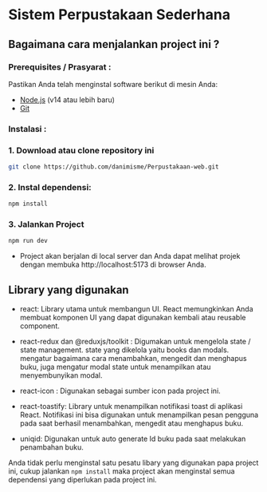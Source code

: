 # Sistem Perpustakaan Sederhana

## Bagaimana cara menjalankan project ini ?

### Prerequisites / Prasyarat :

Pastikan Anda telah menginstal software berikut di mesin Anda:

- [Node.js](https://nodejs.org/) (v14 atau lebih baru)
- [Git](https://git-scm.com/)

### Instalasi :

### 1. Download atau clone repository ini

```sh
git clone https://github.com/danimisme/Perpustakaan-web.git
```

### 2. Instal dependensi:

```sh
npm install
```

### 3. Jalankan Project

```sh
npm run dev
```

- Project akan berjalan di local server dan Anda dapat melihat projek dengan membuka http://localhost:5173 di browser Anda.

## Library yang digunakan

- react: Library utama untuk membangun UI. React memungkinkan Anda membuat komponen UI yang dapat digunakan kembali atau reusable component.

- react-redux dan @reduxjs/toolkit : Digumakan untuk mengelola state / state management. state yang dikelola yaitu books dan modals. mengatur bagaimana cara menambahkan, mengedit dan menghapus buku, juga mengatur modal state untuk menampilkan atau menyembunyikan modal.

- react-icon : Digunakan sebagai sumber icon pada project ini.

- react-toastify: Library untuk menampilkan notifikasi toast di aplikasi React. Notifikasi ini bisa digunakan untuk menampilkan pesan pengguna pada saat berhasil menambahkan, mengedit atau menghapus buku.

- uniqid: Digunakan untuk auto generate Id buku pada saat melakukan penambahan buku.

Anda tidak perlu menginstal satu pesatu libary yang digunakan papa project ini, cukup jalankan `npm install` maka project akan menginstal semua dependensi yang diperlukan pada project ini.
